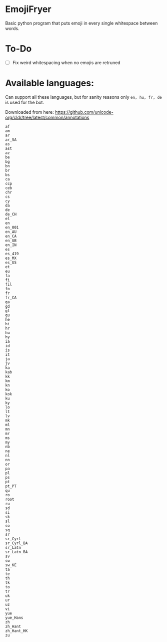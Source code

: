 # EmojiFryer
Basic python program that puts emoji in every single whitespace between words.
# To-Do
- [ ] Fix weird whitespacing when no emojis are retruned

# Available languages:
Can support all these languages, but for sanity reasons only `en, hu, fr, de` is used for the bot.

Downloaded from here:
https://github.com/unicode-org/cldr/tree/latest/common/annotations
```
af
am
ar
ar_SA
as
ast
az
be
bg
bn
br
bs
ca
ccp
ceb
chr
cs
cy
da
de
de_CH
el
en
en_001
en_AU
en_CA
en_GB
en_IN
es
es_419
es_MX
es_US
et
eu
fa
fi
fil
fo
fr
fr_CA
ga
gd
gl
gu
he
hi
hr
hu
hy
ia
id
is
it
ja
jv
ka
kab
kk
km
kn
ko
kok
ku
ky
lo
lt
lv
mk
ml
mn
mr
ms
my
nb
ne
nl
nn
or
pa
pl
ps
pt
pt_PT
qu
ro
root
ru
sd
si
sk
sl
so
sq
sr
sr_Cyrl
sr_Cyrl_BA
sr_Latn
sr_Latn_BA
sv
sw
sw_KE
ta
te
th
tk
to
tr
uk
ur
uz
vi
yue
yue_Hans
zh
zh_Hant
zh_Hant_HK
zu
```